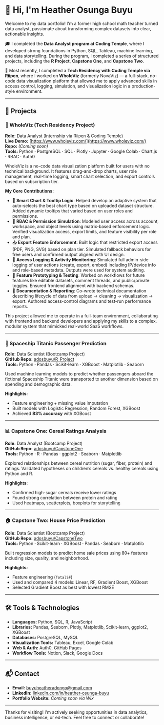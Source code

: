 # 👋 Hi, I'm Heather Osunga Buyu

Welcome to my data portfolio! I'm a former high school math teacher turned data analyst, passionate about transforming complex datasets into clear, actionable insights.

🎓 I completed the **Data Analyst program at Coding Temple**, where I developed strong foundations in Python, SQL, Tableau, machine learning, and data storytelling. During the program, I completed a series of structured projects, including the **R Project**, **Capstone One**, and **Capstone Two**.

💼 Most recently, I completed a **Tech Residency with Coding Temple via Riipen**, where I worked on **WholeViz** (formerly NovaViz) — a full-stack, no-code data visualization platform that allowed me to apply advanced skills in access control, logging, simulation, and visualization logic in a production-style environment.

---

## 🚀 Projects

### 🧠 WholeViz (Tech Residency Project)  
**Role:** Data Analyst (Internship via Riipen & Coding Temple)  
**Live Demo:** [https://www.wholeviz.com/](https://www.wholeviz.com/)  
**Repo:** *(Coming soon)*  
**Tools:** Python · PostgreSQL · SQL · Plotly · Jupyter · Google Colab · Chart.js · RBAC · Auth0

WholeViz is a no-code data visualization platform built for users with no technical background. It features drag-and-drop charts, user role management, real-time logging, smart chart selection, and export controls based on subscription tier.

**My Core Contributions:**
- 🧠 **Smart Chart & Tooltip Logic**: Helped develop an adaptive system that auto-selects the best chart type based on uploaded dataset structure. Added dynamic tooltips that varied based on user roles and permissions.
- 🔐 **RBAC & Permission Simulation**: Modeled user access across account, workspace, and object levels using matrix-based enforcement logic. Verified visualization access, export limits, and feature visibility per role and plan.
- 📤 **Export Feature Enforcement**: Built logic that restricted export access (PDF, PNG, SVG) based on plan tier. Simulated fallback behaviors for free users and confirmed output aligned with UI design.
- 🧾 **Access Logging & Activity Monitoring**: Simulated full admin-side logging of user actions (create, export, embed) including IP/device info and role-based metadata. Outputs were used for system auditing.
- 🔄 **Feature Prototyping & Testing**: Worked on workflows for future features like editable datasets, comment threads, and public/private toggles. Ensured frontend alignment with backend schemas.
- 📝 **Documentation & Reporting**: Co-wrote technical documentation describing lifecycle of data from upload → cleaning → visualization → export. Authored access-control diagrams and test-run performance reports.

This project allowed me to operate in a full-team environment, collaborating with frontend and backend developers and applying my skills to a complex, modular system that mimicked real-world SaaS workflows.

---

### 🚀 Spaceship Titanic Passenger Prediction  
**Role:** Data Scientist (Bootcamp Project)  
**GitHub Repo:** [adosbuyu/R_Project](https://github.com/adosbuyu/R_Project)  
**Tools:** Python · Pandas · Scikit-learn · XGBoost · Matplotlib · Seaborn

Used machine learning models to predict whether passengers aboard the fictional Spaceship Titanic were transported to another dimension based on spending and demographic data.

**Highlights:**
- Feature engineering + missing value imputation
- Built models with Logistic Regression, Random Forest, XGBoost
- Achieved **83% accuracy** with XGBoost

---

### 📊 Capstone One: Cereal Ratings Analysis  
**Role:** Data Analyst (Bootcamp Project)  
**GitHub Repo:** [adosbuyu/CapstoneOne](https://github.com/adosbuyu/CapstoneOne)  
**Tools:** Python · R · Pandas · ggplot2 · Seaborn · Matplotlib

Explored relationships between cereal nutrition (sugar, fiber, protein) and ratings. Validated hypotheses on children’s cereals vs. healthy cereals using Python and R.

**Highlights:**
- Confirmed high-sugar cereals receive lower ratings
- Found strong correlation between protein and rating
- Used heatmaps, scatterplots, boxplots for storytelling

---

### 🏠 Capstone Two: House Price Prediction  
**Role:** Data Scientist (Bootcamp Project)  
**GitHub Repo:** [adosbuyu/CapstoneTwo](https://github.com/adosbuyu/CapstoneTwo)  
**Tools:** Python · Scikit-learn · XGBoost · Pandas · Seaborn · Matplotlib

Built regression models to predict home sale prices using 80+ features including size, quality, and neighborhood.

**Highlights:**
- Feature engineering (`TotalSF`)
- Used and compared 4 models: Linear, RF, Gradient Boost, XGBoost
- Selected Gradient Boost as best with lowest RMSE

---

## 🛠️ Tools & Technologies

- **Languages:** Python, SQL, R, JavaScript
- **Libraries:** Pandas, Seaborn, Plotly, Matplotlib, Scikit-learn, ggplot2, XGBoost
- **Databases:** PostgreSQL, MySQL
- **Visualization Tools:** Tableau, Excel, Google Colab
- **Web & Auth:** Auth0, GitHub Pages
- **Workflow Tools:** Notion, Slack, Google Docs

---

## 📬 Contact

- **Email:** buyuheatheradongo@gmail.com  
- **LinkedIn:** [linkedin.com/in/heather-osunga-buyu](https://www.linkedin.com/in/heather-osunga-buyu)  
- **Portfolio Website:** *Coming soon via Wix*
---

Thanks for visiting! I'm actively seeking opportunities in data analytics, business intelligence, or ed-tech. Feel free to connect or collaborate!
